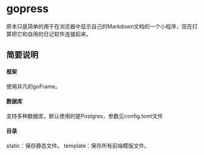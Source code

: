 # gopress
原本只是简单的用于在浏览器中显示自己的Markdown文档的一个小程序，现在打算把它和自用的日记软件连接起来。
## 简要说明
#### 框架
使用非凡的goFrame。
#### 数据库
支持多种数据库，默认使用的是Postgres，参数见config.toml文件
#### 目录
static：保存静态文件。
template：保存所有前端模版文件。